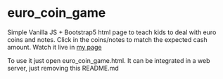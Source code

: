 # euro_coin_game
Simple Vanilla JS + Bootstrap5 html page to teach kids to deal with euro coins and notes. 
Click in the coins/notes to match the expected cash amount.
Watch it live in [my page](https://www.neirapinuela.es/euro_coin_game/euro_coin_game.html)

To use it just open euro_coin_game.html. It can be integrated in a web server, just removing this README.md
